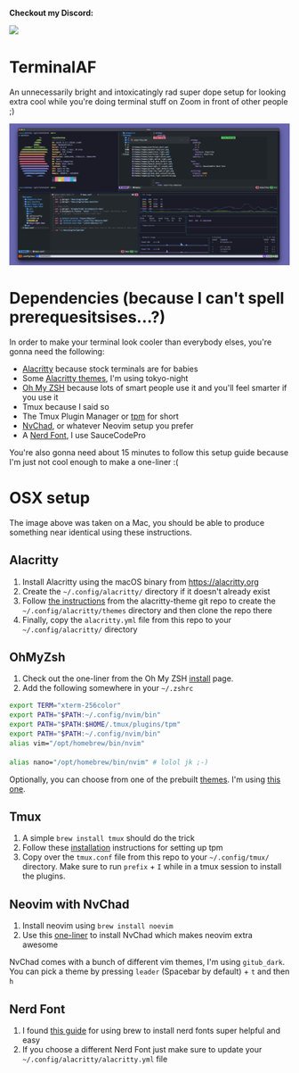 **Checkout my Discord:**

[![](https://dcbadge.vercel.app/api/server/D5QTtWEwxZ)](https://discord.gg/D5QTtWEwxZ)

# TerminalAF
An unnecessarily bright and intoxicatingly rad super dope setup for looking extra cool while you're doing terminal stuff on Zoom in front of other people ;)

![](./screenshots/terminalaf.png)

# Dependencies (because I can't spell prerequesitsises...?)
In order to make your terminal look cooler than everybody elses, you're gonna need the following:

* [Alacritty](https://alacritty.org/) because stock terminals are for babies
* Some [Alacritty themes](https://github.com/alacritty/alacritty-theme), I'm using tokyo-night
* [Oh My ZSH](https://ohmyz.sh/) because lots of smart people use it and you'll feel smarter if you use it
* Tmux because I said so
*  The Tmux Plugin Manager or [tpm](https://github.com/tmux-plugins/tpm) for short
* [NvChad](https://nvchad.com/), or whatever Neovim setup you prefer
* A [Nerd Font](https://www.nerdfonts.com/font-downloads), I use SauceCodePro

You're also gonna need about 15 minutes to follow this setup guide because I'm just not cool enough to make a one-liner :(

# OSX setup
The image above was taken on a Mac, you should be able to produce something near identical using these instructions.

## Alacritty
1. Install Alacritty using the macOS binary from https://alacritty.org
2. Create the `~/.config/alacritty/` directory if it doesn't already exist
3. Follow [the instructions](https://github.com/alacritty/alacritty-theme) from the alacritty-theme git repo to create the `~/.config/alacritty/themes` directory and then clone the repo there
4. Finally, copy the `alacritty.yml` file from this repo to your `~/.config/alacritty/` directory


## OhMyZsh
1. Check out the one-liner from the Oh My ZSH [install](https://ohmyz.sh/#install) page.
2. Add the following somewhere in your `~/.zshrc`

```bash
export TERM="xterm-256color"
export PATH="$PATH:~/.config/nvim/bin"
export PATH="$PATH:$HOME/.tmux/plugins/tpm"
export PATH="$PATH:~/.config/nvim/bin"
alias vim="/opt/homebrew/bin/nvim"

alias nano="/opt/homebrew/bin/nvim" # lolol jk ;-) 
```

Optionally, you can choose from one of the prebuilt [themes](https://github.com/ohmyzsh/ohmyzsh/wiki/Themes).  I'm using [this one](https://github.com/win0err/aphrodite-terminal-theme).

## Tmux
1.  A simple `brew install tmux` should do the trick
2.  Follow these [installation](https://github.com/tmux-plugins/tpm) instructions for setting up tpm 
3.  Copy over the `tmux.conf` file from this repo to your `~/.config/tmux/` directory. Make sure to run `prefix` + `I` while in a tmux session to install the plugins.

## Neovim with NvChad
1. Install neovim using `brew install noevim`
2. Use this [one-liner](https://nvchad.com/docs/quickstart/install) to install NvChad which makes neovim extra awesome

NvChad comes with a bunch of different vim themes, I'm using `gitub_dark`.  You can pick a theme by pressing `leader` (Spacebar by default) + `t` and then `h`

## Nerd Font
1.  I found [this guide](https://www.geekbits.io/how-to-install-nerd-fonts-on-mac/) for using brew to install nerd fonts super helpful and easy 
2.  If you choose a different Nerd Font just make sure to update your `~/.config/alacritty/alacritty.yml` file


